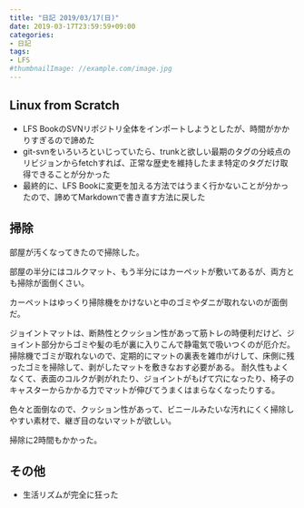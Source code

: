 ```yaml
---
title: "日記 2019/03/17(日)"
date: 2019-03-17T23:59:59+09:00
categories:
- 日記
tags:
- LFS
#thumbnailImage: //example.com/image.jpg
---
```


## Linux from Scratch
- LFS BookのSVNリポジトリ全体をインポートしようとしたが、時間がかかりすぎるので諦めた
- git-svnをいろいろといじっていたら、trunkと欲しい最期のタグの分岐点のリビジョンからfetchすれば、正常な歴史を維持したまま特定のタグだけ取得できることが分かった
- 最終的に、LFS Bookに変更を加える方法ではうまく行かないことが分かったので、諦めてMarkdownで書き直す方法に戻した

## 掃除
部屋が汚くなってきたので掃除した。

部屋の半分にはコルクマット、もう半分にはカーペットが敷いてあるが、両方とも掃除が面倒くさい。

<!--more-->

カーペットはゆっくり掃除機をかけないと中のゴミやダニが取れないのが面倒だ。

ジョイントマットは、断熱性とクッション性があって筋トレの時便利だけど、ジョイント部分からゴミや髪の毛が裏に入りこんで静電気で吸いつくのが厄介だ。掃除機でゴミが取れないので、定期的にマットの裏表を雑巾がけして、床側に残ったゴミを掃除して、剥がしたマットを敷きなおす必要がある。
耐久性もよくなくて、表面のコルクが剥がれたり、ジョイントがもげて穴になったり、椅子のキャスターからかかる力でマットが伸びてうまくはまらなくなったりする。

色々と面倒なので、クッション性があって、ビニールみたいな汚れにくく掃除しやすい素材で、継ぎ目のないマットが欲しい。

掃除に2時間もかかった。


## その他
- 生活リズムが完全に狂った
